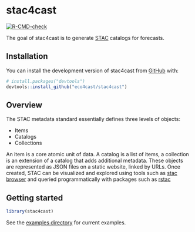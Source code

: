 
<!-- README.md is generated from README.Rmd. Please edit that file -->

# stac4cast

<!-- badges: start -->

[![R-CMD-check](https://github.com/eco4cast/stac4cast/actions/workflows/R-CMD-check.yaml/badge.svg)](https://github.com/eco4cast/stac4cast/actions/workflows/R-CMD-check.yaml)
<!-- badges: end -->

The goal of stac4cast is to generate [STAC](https://stacspec.org/en)
catalogs for forecasts.

## Installation

You can install the development version of stac4cast from
[GitHub](https://github.com/) with:

``` r
# install.packages("devtools")
devtools::install_github("eco4cast/stac4cast")
```

## Overview

The STAC metadata standard essentially defines three levels of objects:

- Items
- Catalogs
- Collections

An item is a core atomic unit of data. A catalog is a list of items, a
collection is an extension of a catalog that adds additional metadata.
These objects are represented as JSON files on a static website, linked
by URLs. Once created, STAC can be visualized and explored using tools
such as [stac browser](https://radiantearth.github.io/stac-browser/#/)
and queried programmatically with packages such as
[rstac](https://cran.r-project.org/web/packages/rstac)

## Getting started

``` r
library(stac4cast)
```

See the [examples
directory](https://github.com/eco4cast/stac4cast/tree/main/inst/examples)
for current examples.
